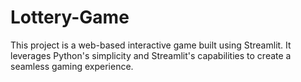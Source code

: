 # Lottery-Game
 This project is a web-based interactive game built using Streamlit. It leverages Python's simplicity and Streamlit's capabilities to create a seamless gaming experience.
